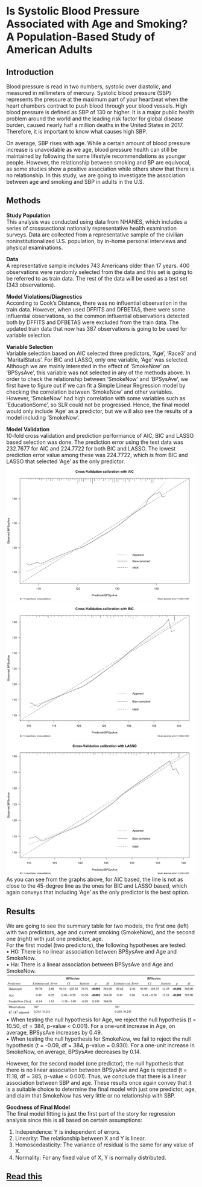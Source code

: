 # Is Systolic Blood Pressure Associated with Age and Smoking? A Population-Based Study of American Adults

## Introduction

Blood pressure is read in two numbers, systolic over diastolic, and measured in
millimeters of mercury. Systolic blood pressure (SBP) represents the pressure at the maximum
part of your heartbeat when the heart chambers contract to push blood through your blood
vessels. High blood pressure is defined as SBP of 130 or higher. It is a major public health
problem around the world and the leading risk factor for global disease burden, caused nearly
half a million deaths in the United States in 2017. Therefore, it is important to know what
causes high SBP.


On average, SBP rises with age. While a certain amount of blood pressure increase is
unavoidable as we age, blood pressure health can still be maintained by following the same
lifestyle recommendations as younger people. However, the relationship between smoking and
BP are equivocal, as some studies show a positive association while others show that there is no
relationship. In this study, we are going to investigate the association between age and smoking
and SBP in adults in the U.S.

## Methods

**Study Population**\
This analysis was conducted using data from NHANES, which includes a series of crosssectional
nationally representative health examination surveys. Data are collected from a
representative sample of the civilian noninstitutionalized U.S. population, by in-home personal
interviews and physical examinations.

**Data**\
A representative sample includes 743 Americans older than 17 years. 400 observations were
randomly selected from the data and this set is going to be referred to as train data. The rest of
the data will be used as a test set (343 observations).

**Model Violations/Diagnostics**\
According to Cook’s Distance, there was no influential observation in the train data. However,
when used DFFITS and DFBETAS, there were some influential observations, so the common influential observations detected both by DFFITS and DFBETAS were excluded from the train data. The updated train data that now has 387 observations is going to be used for variable selection.

**Variable Selection**\
Variable selection based on AIC selected three predictors, ‘Age’, ‘Race3’ and ‘MaritalStatus’.
For BIC and LASSO, only one variable, ‘Age’ was selected. Although we are mainly interested
in the effect of ‘SmokeNow’ on ‘BPSysAve’, this variable was not selected in any of the
methods above. In order to check the relationship between ‘SmokeNow’ and ‘BPSysAve’, we
first have to figure out if we can fit a Simple Linear Regression model by checking the
correlation between ‘SmokeNow’ and other variables. However, ‘SmokeNow’ had high
correlation with some variables such as ‘EducationSome’, so SLR could not be progressed.
Hence, the final model would only include ‘Age’ as a predictor, but we will also see the results
of a model including ‘SmokeNow’.

**Model Validation**\
10-fold cross validation and prediction performance of AIC, BIC and LASSO based selection was done. The prediction error using the test data was 232.7677 for AIC and 224.7722 for both BIC and LASSO. The lowest prediction error value among these was 224.7722, which is from BIC and LASSO that selected ‘Age’ as the only predictor.\
![](https://github.com/hb-racheloh/systolic_blood_pressure/blob/main/Cross-Validation%20calibration%20with%20AIC.jpg)
![](https://github.com/hb-racheloh/systolic_blood_pressure/blob/main/Cross-Validation%20calibration%20with%20BIC.jpg)
![](https://github.com/hb-racheloh/systolic_blood_pressure/blob/main/Cross-Validation%20calibration%20with%20LASSO.jpg)
As you can see from the graphs above, for AIC based, the line is not as close to the 45-degree line as the ones for BIC and LASSO based, which again conveys that including ‘Age’ as the only predictor is the best option.

## Results
We are going to see the summary table for two models, the first one (left) with two predictors,
age and current smoking (SmokeNow), and the second one (right) with just one predictor, age.\
For the first model (two predictors), the following hypotheses are tested:\
• H0: There is no linear association between BPSysAve and Age and SmokeNow.\
• Ha: There is a linear association between BPSysAve and Age and SmokeNow.\
![](https://github.com/hb-racheloh/systolic_blood_pressure/blob/main/Predictors.jpg)
• When testing the null hypothesis for Age, we reject the null hypothesis (t = 10.50, df =
384, p-value < 0.001). For a one-unit increase in Age, on average, BPSysAve increases
by 0.49.\
• When testing the null hypothesis for SmokeNow, we fail to reject the null hypothesis (t =
-0.09, df = 384, p-value = 0.930). For a one-unit increase in SmokeNow, on average,
BPSysAve decreases by 0.14.

However, for the second model (one predictor), the null hypothesis that there is no linear
association between BPSysAve and Age is rejected (t = 11.18, df = 385, p-value < 0.001). Thus,
we conclude that there is a linear association between SBP and age. These results once again
convey that it is a suitable choice to determine the final model with just one predictor, age, and
claim that SmokeNow has very little or no relationship with SBP.

**Goodness of Final Model**\
The final model fitting is just the first part of the story for regression analysis since this is all
based on certain assumptions:
1. Independence: Y is independent of errors.
2. Linearity: The relationship between X and Y is linear.
3. Homoscedasticity: The variance of residual is the same for any value of X.
4. Normality: For any fixed value of X, Y is normally distributed.


## [Read this](https://github.com/hb-racheloh/systolic_blood_pressure/blob/main/Systolic%20Blood%20Pressure%20Report.pdf)
